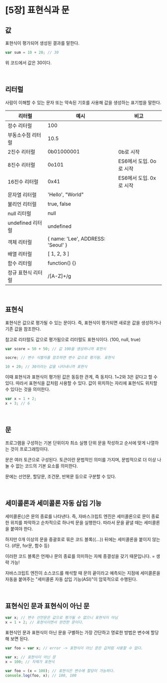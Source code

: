 # [5장] 표현식과 문

## 값

표현식이 평가되어 생성된 결과를 말한다.

```javascript
var sum = 10 + 20; // 30
```

위 코드에서 값은 30이다.

<br>

## 리터럴

사람이 이해할 수 있는 문자 또는 약속된 기호를 사용해 값을 생성하는 표기법을 말한다.

| 리터럴             | 예시                              | 비고                    |
| ------------------ | --------------------------------- | ----------------------- |
| 정수 리터럴        | 100                               |                         |
| 부동소수점 리터럴  | 10.5                              |                         |
| 2진수 리터럴       | 0b01000001                        | 0b로 시작               |
| 8진수 리터럴       | 0o101                             | ES6에서 도입. 0o로 시작 |
| 16진수 리터럴      | 0x41                              | ES6에서 도입. 0x로 시작 |
| 문자열 리터럴      | 'Hello', "World"                  |                         |
| 불리언 리터럴      | true, false                       |                         |
| null 리터럴        | null                              |                         |
| undefined 리터럴   | undefined                         |                         |
| 객체 리터럴        | { name: 'Lee', ADDRESS: 'Seoul' } |                         |
| 배열 리터럴        | [ 1, 2, 3 ]                       |                         |
| 함수 리터럴        | function() {}                     |                         |
| 정규 표현식 리터럴 | /[A-Z]+/g                         |                         |

<br>

## 표현식

표현식은 값으로 평가될 수 있는 문이다. 즉, 표현식이 평가되면 새로운 값을 생성하거나 기존 값을 참조한다.

참고로 리터럴도 값으로 평가됨으로 리터럴도 표현식이다. (100, null, true)

```javascript
var score = 50 + 50; // 값 100을 생성하니까 표현식

socre; // 변수 식별자를 참조하면 변수 값으로 평가됨. 표현식

10 + 20; // 30이라는 값을 나타내니까 표현식
```

이때 표현식과 표현식이 평가된 값은 동등한 관계, 즉 동치다.
1+2와 3은 같다고 할 수 있다.
따라서 표현식을 값처럼 사용할 수 있다.
값이 위치하는 자리에 표현식도 위치할 수 있다는 것을 의미한다.

```javascript
var x = 1 + 2;
x + 3; // 6
```

<br>

## 문

프로그램을 구성하는 기본 단위이자 최소 실행 단위
문을 작성하고 순서에 맞게 나열하는 것이 프로그래밍이다.

문은 여러 토큰으로 구성된다.
토큰이란 문법적인 의미를 가지며, 문법적으로 더 이상 나눌 수 없는 코드의 기본 요소를 의미한다.

문에는 선언문, 할당문, 조건문, 반복문 등으로 구분할 수 있다.

<br>

## 세미콜론과 세미콜론 자동 삽입 기능

세미콜론(;)은 문의 종료를 나타낸다. 즉, 자바스크립트 엔진은 세미콜론으로 문이 종료한 위치를 파악하고 순차적으로 하나씩 문을 실행한다. 따라서 문을 끝낼 때는 세미콜론을 붙여야 한다.

하지만 0개 이상의 문을 중괄호로 묶은 코드 블록({...}) 뒤에는 세미콜론을 붙이지 않는다. (if문, for문, 함수 등)

이러한 코드 블록은 언제나 문의 종료를 의미하는 자체 종결성을 갖기 때문입니다. = 생략 가능!

자바스크립트 엔진이 소스코드를 해석할 때 문의 끝이라고 예측되는 지점에 세미콜론을 자동을 붙여주는 "세미콜론 자동 삽입 기능(ASI)"이 암묵적으로 수행된다.

<br>

## 표현식인 문과 표현식이 아닌 문

```javascript
var x; // 변수 선언문은 값으로 평가될 수 없으니 표현식이 아님
x = 1 + 2; // 표현식이면서 완전한 문이다.
```

표현식인 문과 표현식이 아닌 문을 구별하는 가장 간단하고 명료한 방법은 변수에 할당해 보면 된다.

```javascript
var foo = var x; // error -> 표현식이 아닌 문은 값처럼 사용할 수 없다.
```

```javascript
var x; // 표현식이 아닌 문
x = 100; // 자체가 표현식
```

```javascript
var foo = (x = 100); // 표현식은 변수에 할당이 가능하다.
console.log(foo, x); // 100, 100
```
